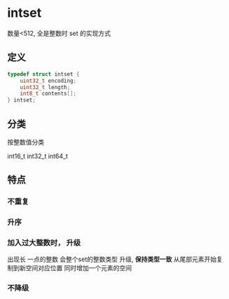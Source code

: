 # intset
数量<512, 全是整数时 set 的实现方式


## 定义
```c++
typedef struct intset {
    uint32_t encoding;
    uint32_t length;
    int8_t contents[];
} intset;
```

## 分类
按整数值分类

int16_t
int32_t
int64_t

## 特点
### 不重复
### 升序
### 加入过大整数时， 升级
出现长 一点的整数 会整个set的整数类型 升级, **保持类型一致**
从尾部元素开始复制到新空间对应位置
同时增加一个元素的空间
### 不降级